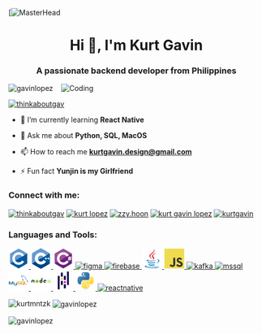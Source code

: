 [![MasterHead](https://dribbble.com/shots/4948736-UI-Developer)
<h1 align="center">Hi 👋, I'm Kurt Gavin</h1>
<h3 align="center">A passionate backend developer from Philippines</h3>
<img align="right" alt="Coding" width="400" src="https://dribbble.com/shots/4948736-UI-Developer">

<p align="left"> <img src="https://komarev.com/ghpvc/?username=gavinlopez&label=Profile%20views&color=0e75b6&style=flat" alt="gavinlopez" /> </p>

<p align="left"> <a href="https://twitter.com/thinkaboutgav" target="blank"><img src="https://img.shields.io/twitter/follow/thinkaboutgav?logo=twitter&style=for-the-badge" alt="thinkaboutgav" /></a> </p>

- 🌱 I’m currently learning **React Native**

- 💬 Ask me about **Python, SQL, MacOS**

- 📫 How to reach me **kurtgavin.design@gmail.com**

- ⚡ Fun fact **Yunjin is my Girlfriend**

<h3 align="left">Connect with me:</h3>
<p align="left">
<a href="https://twitter.com/thinkaboutgav" target="blank"><img align="center" src="https://raw.githubusercontent.com/rahuldkjain/github-profile-readme-generator/master/src/images/icons/Social/twitter.svg" alt="thinkaboutgav" height="30" width="40" /></a>
<a href="https://fb.com/kurt lopez" target="blank"><img align="center" src="https://raw.githubusercontent.com/rahuldkjain/github-profile-readme-generator/master/src/images/icons/Social/facebook.svg" alt="kurt lopez" height="30" width="40" /></a>
<a href="https://instagram.com/zzy.hoon" target="blank"><img align="center" src="https://raw.githubusercontent.com/rahuldkjain/github-profile-readme-generator/master/src/images/icons/Social/instagram.svg" alt="zzy.hoon" height="30" width="40" /></a>
<a href="https://www.behance.net/kurt gavin lopez" target="blank"><img align="center" src="https://raw.githubusercontent.com/rahuldkjain/github-profile-readme-generator/master/src/images/icons/Social/behance.svg" alt="kurt gavin lopez" height="30" width="40" /></a>
<a href="https://www.leetcode.com/kurtgavin" target="blank"><img align="center" src="https://raw.githubusercontent.com/rahuldkjain/github-profile-readme-generator/master/src/images/icons/Social/leet-code.svg" alt="kurtgavin" height="30" width="40" /></a>
</p>

<h3 align="left">Languages and Tools:</h3>
<p align="left"> <a href="https://www.cprogramming.com/" target="_blank" rel="noreferrer"> <img src="https://raw.githubusercontent.com/devicons/devicon/master/icons/c/c-original.svg" alt="c" width="40" height="40"/> </a> <a href="https://www.w3schools.com/cpp/" target="_blank" rel="noreferrer"> <img src="https://raw.githubusercontent.com/devicons/devicon/master/icons/cplusplus/cplusplus-original.svg" alt="cplusplus" width="40" height="40"/> </a> <a href="https://www.w3schools.com/cs/" target="_blank" rel="noreferrer"> <img src="https://raw.githubusercontent.com/devicons/devicon/master/icons/csharp/csharp-original.svg" alt="csharp" width="40" height="40"/> </a> <a href="https://www.figma.com/" target="_blank" rel="noreferrer"> <img src="https://www.vectorlogo.zone/logos/figma/figma-icon.svg" alt="figma" width="40" height="40"/> </a> <a href="https://firebase.google.com/" target="_blank" rel="noreferrer"> <img src="https://www.vectorlogo.zone/logos/firebase/firebase-icon.svg" alt="firebase" width="40" height="40"/> </a> <a href="https://www.java.com" target="_blank" rel="noreferrer"> <img src="https://raw.githubusercontent.com/devicons/devicon/master/icons/java/java-original.svg" alt="java" width="40" height="40"/> </a> <a href="https://developer.mozilla.org/en-US/docs/Web/JavaScript" target="_blank" rel="noreferrer"> <img src="https://raw.githubusercontent.com/devicons/devicon/master/icons/javascript/javascript-original.svg" alt="javascript" width="40" height="40"/> </a> <a href="https://kafka.apache.org/" target="_blank" rel="noreferrer"> <img src="https://www.vectorlogo.zone/logos/apache_kafka/apache_kafka-icon.svg" alt="kafka" width="40" height="40"/> </a> <a href="https://www.microsoft.com/en-us/sql-server" target="_blank" rel="noreferrer"> <img src="https://www.svgrepo.com/show/303229/microsoft-sql-server-logo.svg" alt="mssql" width="40" height="40"/> </a> <a href="https://www.mysql.com/" target="_blank" rel="noreferrer"> <img src="https://raw.githubusercontent.com/devicons/devicon/master/icons/mysql/mysql-original-wordmark.svg" alt="mysql" width="40" height="40"/> </a> <a href="https://nodejs.org" target="_blank" rel="noreferrer"> <img src="https://raw.githubusercontent.com/devicons/devicon/master/icons/nodejs/nodejs-original-wordmark.svg" alt="nodejs" width="40" height="40"/> </a> <a href="https://pandas.pydata.org/" target="_blank" rel="noreferrer"> <img src="https://raw.githubusercontent.com/devicons/devicon/2ae2a900d2f041da66e950e4d48052658d850630/icons/pandas/pandas-original.svg" alt="pandas" width="40" height="40"/> </a> <a href="https://www.python.org" target="_blank" rel="noreferrer"> <img src="https://raw.githubusercontent.com/devicons/devicon/master/icons/python/python-original.svg" alt="python" width="40" height="40"/> </a> <a href="https://reactnative.dev/" target="_blank" rel="noreferrer"> <img src="https://reactnative.dev/img/header_logo.svg" alt="reactnative" width="40" height="40"/> </a> </p>

<p><img align="left" src="https://github-readme-stats.vercel.app/api/top-langs?username=gavinlopez&show_icons=true&locale=en&layout=compact" alt="kurtmntzk" /></p>

<p>&nbsp;<img align="center" src="https://github-readme-stats.vercel.app/api?username=gavinlopez&show_icons=true&locale=en" alt="gavinlopez" /></p>

<p><img align="center" src="https://github-readme-streak-stats.herokuapp.com/?user=gavinlopez&" alt="gavinlopez" /></p>
